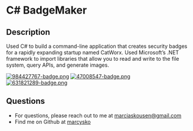 # C# BadgeMaker

## Description
Used C# to build a command-line application that creates security badges for a rapidly expanding startup named CatWorx. Used Microsoft’s .NET framework to import libraries that allow you to read and write to the file system, query APIs, and generate images.


[![984427767-badge.png](https://i.postimg.cc/3NnkcQt4/984427767-badge.png)](https://postimg.cc/tnnRswQp)
[![47008547-badge.png](https://i.postimg.cc/Xq7JFDnV/47008547-badge.png)](https://postimg.cc/qhS4HwtY)
[![631821289-badge.png](https://i.postimg.cc/HsnnkKSz/631821289-badge.png)](https://postimg.cc/hfFcCCRQ)

## Questions

- For questions, please reach out to me at marciaskousen@gmail.com
- Find me on Github at [marcysko](http://github.com/marcysko)
